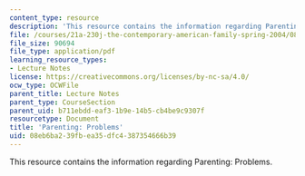 ```yaml
---
content_type: resource
description: 'This resource contains the information regarding Parenting: Problems.'
file: /courses/21a-230j-the-contemporary-american-family-spring-2004/08eb6ba239fbea35dfc4387354666b39_MIT21A_230JS04_parentprob.pdf
file_size: 90694
file_type: application/pdf
learning_resource_types:
- Lecture Notes
license: https://creativecommons.org/licenses/by-nc-sa/4.0/
ocw_type: OCWFile
parent_title: Lecture Notes
parent_type: CourseSection
parent_uid: b711ebdd-eaf3-1b9e-14b5-cb4be9c9307f
resourcetype: Document
title: 'Parenting: Problems'
uid: 08eb6ba2-39fb-ea35-dfc4-387354666b39
---
```

This resource contains the information regarding Parenting: Problems.